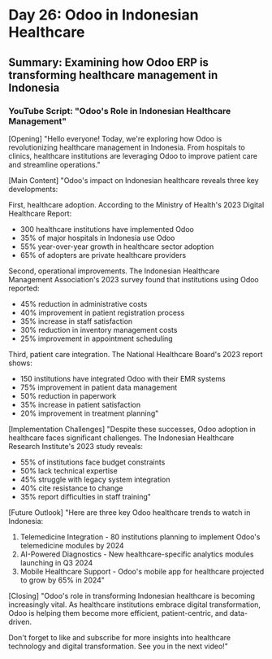 # Day 26: Odoo in Indonesian Healthcare
## Summary: Examining how Odoo ERP is transforming healthcare management in Indonesia

### YouTube Script: "Odoo's Role in Indonesian Healthcare Management"

[Opening]
"Hello everyone! Today, we're exploring how Odoo is revolutionizing healthcare management in Indonesia. From hospitals to clinics, healthcare institutions are leveraging Odoo to improve patient care and streamline operations."

[Main Content]
"Odoo's impact on Indonesian healthcare reveals three key developments:

First, healthcare adoption. According to the Ministry of Health's 2023 Digital Healthcare Report:
- 300 healthcare institutions have implemented Odoo
- 35% of major hospitals in Indonesia use Odoo
- 55% year-over-year growth in healthcare sector adoption
- 65% of adopters are private healthcare providers

Second, operational improvements. The Indonesian Healthcare Management Association's 2023 survey found that institutions using Odoo reported:
- 45% reduction in administrative costs
- 40% improvement in patient registration process
- 35% increase in staff satisfaction
- 30% reduction in inventory management costs
- 25% improvement in appointment scheduling

Third, patient care integration. The National Healthcare Board's 2023 report shows:
- 150 institutions have integrated Odoo with their EMR systems
- 75% improvement in patient data management
- 50% reduction in paperwork
- 35% increase in patient satisfaction
- 20% improvement in treatment planning"

[Implementation Challenges]
"Despite these successes, Odoo adoption in healthcare faces significant challenges. The Indonesian Healthcare Research Institute's 2023 study reveals:
- 55% of institutions face budget constraints
- 50% lack technical expertise
- 45% struggle with legacy system integration
- 40% cite resistance to change
- 35% report difficulties in staff training"

[Future Outlook]
"Here are three key Odoo healthcare trends to watch in Indonesia:

1. Telemedicine Integration - 80 institutions planning to implement Odoo's telemedicine modules by 2024
2. AI-Powered Diagnostics - New healthcare-specific analytics modules launching in Q3 2024
3. Mobile Healthcare Support - Odoo's mobile app for healthcare projected to grow by 65% in 2024"

[Closing]
"Odoo's role in transforming Indonesian healthcare is becoming increasingly vital. As healthcare institutions embrace digital transformation, Odoo is helping them become more efficient, patient-centric, and data-driven.

Don't forget to like and subscribe for more insights into healthcare technology and digital transformation. See you in the next video!" 